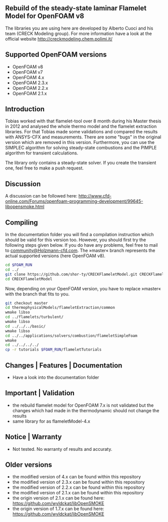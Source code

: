 ##  Rebuild of the steady-state laminar Flamelet Model for OpenFOAM v8

The libraries you are using here are developed by Alberto Cuoci and his team (CRECK Modeling group). For more information have a look at the official website http://creckmodeling.chem.polimi.it/

## Supported OpenFOAM versions
 - OpenFOAM v8
 - OpenFOAM v7
 - OpenFOAM 4.x
 - OpenFOAM 2.3.x
 - OpenFOAM 2.2.x
 - OpenFOAM 2.1.x

## Introduction
Tobias worked with that flamelet-tool over 8 month during his Master thesis in 2012 and analysed the whole thermo model and the flamelet extraction libraries. For that Tobias made some validations and compared the results with ANSYS-CFX and measurements. There are some "bugs" in the original version which are removed in this version. Furthermore, you can use the SIMPLEC algorithm for solving steady-state combustions and the PIMPLE algorithm for transient calculations.

The library only contains a steady-state solver. If you create the transient one, feel free to make a push request.


## Discussion
A discussion can be followed here: http://www.cfd-online.com/Forums/openfoam-programming-development/99645-libopensmoke.html

## Compiling

In the documentation folder you will find a compilation instruction which should be valid for this version too. However, you should
first try the following steps given below. If you do have any problems, feel free to mail to community@Holzmann-cfd.com. The »master« branch represents the actual supported versions (here OpenFOAM v8).

```bash
cd $FOAM_RUN
cd ../
git clone https://github.com/shor-ty/CRECKFlameletModel.git CRECKFlameletModel
cd CRECKFlameletModel
```
Now, depending on your OpenFOAM version, you have to replace »master« with the branch that fits to you.
```bash
git checkout master
cd thermophysicalModels/flameletExtraction/common
wmake libso
cd ../flamelets/turbulent/
wmake libso
cd ../../../basic/
wmake libso
cd ../../applications/solvers/combustion/flameletSimpleFoam
wmake
cd ../../../../
cp -r tutorials $FOAM_RUN/flameletTutorials
```


## Changes | Features | Documentation
+ Have a look into the documentation folder

## Important | Validation

+ the rebuild flamelet model for OpenFOAM 7.x is not validated but the changes which had made in the thermodynamic should not change the results
+ same library for as flameletModel-4.x

## Notice | Warranty
+ Not tested. No warranty of results and accuraty.

## Older versions
+ the modified version of 4.x can be found within this repository
+ the modified version of 2.3.x can be found within this repository
+ the modified version of 2.2.x can be found within this repository
+ the modified version of 2.1.x can be found within this repository
+ the origin version of 2.1.x can be found here: https://github.com/wyldckat/libOpenSMOKE
+ the origin version of 1.7.x can be found here: https://github.com/wyldckat/libOpenSMOKE


